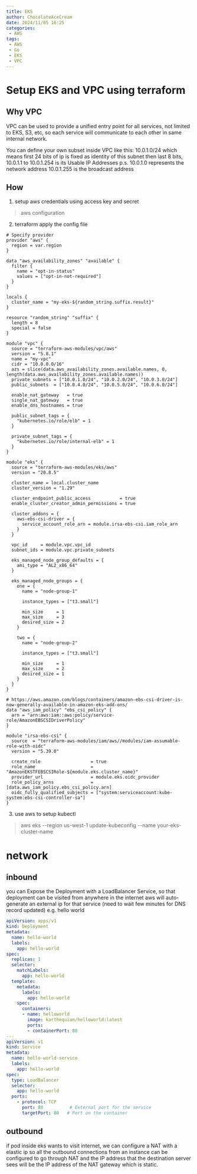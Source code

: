 ```yaml
---
title: EKS
author: ChocolateAceCream
date: 2024/11/05 16:25
categories:
 - AWS
tags:
 - AWS
 - Go
 - EKS
 - VPC
---
```


# Setup EKS and VPC using terraform
## Why VPC
VPC can be used to provide a unified entry point for all services, not limited to EKS, S3, etc, so each service will communicate to each other in same internal network.

You can define your own subset inside VPC like this:
10.0.1.0/24
which means first 24 bits of ip is fixed as identity of this subnet
then last 8 bits, 10.0.1.1 to 10.0.1.254 is its Usable IP Addresses
p.s.
10.0.1.0 represents the network address
10.0.1.255 is the broadcast address

## How
1. setup aws credentials using access key and secret
> aws configuration
2. terraform apply the config file
```hcl
# Specify provider
provider "aws" {
  region = var.region
}

data "aws_availability_zones" "available" {
  filter {
    name = "opt-in-status"
    values = ["opt-in-not-required"]
  }
}

locals {
  cluster_name = "my-eks-${random_string.suffix.result}"
}

resource "random_string" "suffix" {
  length = 8
  special = false
}

module "vpc" {
  source = "terraform-aws-modules/vpc/aws"
  version = "5.8.1"
  name = "my-vpc"
  cidr = "10.0.0.0/16"
  azs = slice(data.aws_availability_zones.available.names, 0, length(data.aws_availability_zones.available.names))
  private_subnets = ["10.0.1.0/24", "10.0.2.0/24", "10.0.3.0/24"]
  public_subnets  = ["10.0.4.0/24", "10.0.5.0/24", "10.0.6.0/24"]

  enable_nat_gateway   = true
  single_nat_gateway   = true
  enable_dns_hostnames = true

  public_subnet_tags = {
    "kubernetes.io/role/elb" = 1
  }

  private_subnet_tags = {
    "kubernetes.io/role/internal-elb" = 1
  }
}

module "eks" {
  source = "terraform-aws-modules/eks/aws"
  version = "20.8.5"

  cluster_name = local.cluster_name
  cluster_version = "1.29"

  cluster_endpoint_public_access           = true
  enable_cluster_creator_admin_permissions = true

  cluster_addons = {
    aws-ebs-csi-driver = {
      service_account_role_arn = module.irsa-ebs-csi.iam_role_arn
    }
  }

  vpc_id     = module.vpc.vpc_id
  subnet_ids = module.vpc.private_subnets

  eks_managed_node_group_defaults = {
    ami_type = "AL2_x86_64"
  }

  eks_managed_node_groups = {
    one = {
      name = "node-group-1"

      instance_types = ["t3.small"]

      min_size     = 1
      max_size     = 3
      desired_size = 2
    }

    two = {
      name = "node-group-2"

      instance_types = ["t3.small"]

      min_size     = 1
      max_size     = 2
      desired_size = 1
    }
  }
}

# https://aws.amazon.com/blogs/containers/amazon-ebs-csi-driver-is-now-generally-available-in-amazon-eks-add-ons/
data "aws_iam_policy" "ebs_csi_policy" {
  arn = "arn:aws:iam::aws:policy/service-role/AmazonEBSCSIDriverPolicy"
}

module "irsa-ebs-csi" {
  source  = "terraform-aws-modules/iam/aws//modules/iam-assumable-role-with-oidc"
  version = "5.39.0"

  create_role                   = true
  role_name                     = "AmazonEKSTFEBSCSIRole-${module.eks.cluster_name}"
  provider_url                  = module.eks.oidc_provider
  role_policy_arns              = [data.aws_iam_policy.ebs_csi_policy.arn]
  oidc_fully_qualified_subjects = ["system:serviceaccount:kube-system:ebs-csi-controller-sa"]
}
```

3. use aws to setup kubectl
>  aws eks --region us-west-1 update-kubeconfig --name your-eks-cluster-name

# network
## inbound
you can Expose the Deployment with a LoadBalancer Service, so that deployment can be visited from anywhere in the internet
aws will auto-generate an external ip for that service (need to wait few minutes for DNS record updated)
e.g. hello world
```yaml
apiVersion: apps/v1
kind: Deployment
metadata:
  name: hello-world
  labels:
    app: hello-world
spec:
  replicas: 1
  selector:
    matchLabels:
      app: hello-world
  template:
    metadata:
      labels:
        app: hello-world
    spec:
      containers:
      - name: helloworld
        image: karthequian/helloworld:latest
        ports:
        - containerPort: 80
---
apiVersion: v1
kind: Service
metadata:
  name: hello-world-service
  labels:
    app: hello-world
spec:
  type: LoadBalancer
  selector:
    app: hello-world
  ports:
    - protocol: TCP
      port: 80          # External port for the service
      targetPort: 80   # Port on the container
```

## outbound
if pod inside eks wants to visit internet, we can configure a NAT with a elastic ip so  all the outbound connections from an instance can be configured to go through NAT and the IP address that the destination server sees will be the IP address of the NAT gateway which is static.
